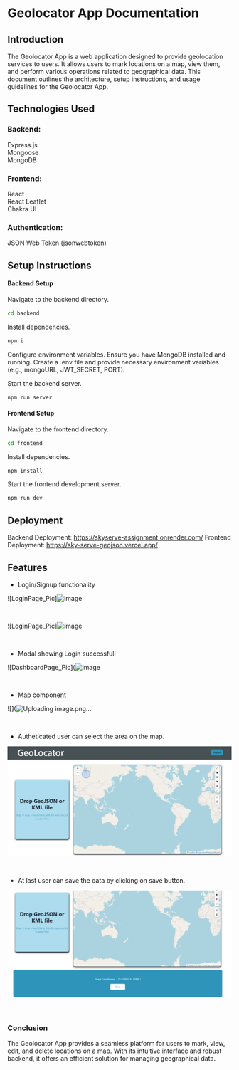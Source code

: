 # Geolocator App Documentation
## Introduction
The Geolocator App is a web application designed to provide geolocation services to users. It allows users to mark locations on a map, view them, and perform various operations related to geographical data. This document outlines the architecture, setup instructions, and usage guidelines for the Geolocator App.

## Technologies Used
### Backend:
Express.js </br>
Mongoose</br>
MongoDB</br>
### Frontend:
React</br>
React Leaflet</br>
Chakra UI</br>
### Authentication:
JSON Web Token (jsonwebtoken)</br>

## Setup Instructions
#### Backend Setup

Navigate to the backend directory.

```bash
cd backend
```

Install dependencies.
```bash
npm i
```

Configure environment variables. Ensure you have MongoDB installed and running. Create a .env file and provide necessary environment variables (e.g., mongoURL, JWT_SECRET, PORT).</br>

Start the backend server.</br>
```bash
npm run server
```

#### Frontend Setup
Navigate to the frontend directory.
```bash
cd frontend
```
Install dependencies.
```bash
npm install
```
Start the frontend development server.
```bash
npm run dev
```

## Deployment
Backend Deployment: https://skyserve-assignment.onrender.com/
Frontend Deployment: https://sky-serve-geojson.vercel.app/

## Features

- Login/Signup functionality
  
 ![LoginPage_Pic]![image](https://github.com/user-attachments/assets/74ac1108-269c-4308-b99f-8415ac8c110f)

  
<br>

 ![LoginPage_Pic]![image](https://github.com/user-attachments/assets/f073f5fb-400a-4982-b64e-139aea42bdab)


  <br>

- Modal showing Login successfull
  
 ![DashboardPage_Pic](![image](https://github.com/user-attachments/assets/f954c373-4c46-46a1-9afa-ddfe45284c8a)

 
<br>
  

- Map component
  
![](![Uploading image.png…]()


<br>

- Autheticated user can select the area on the map.
  
![ProfilePage_Pic](https://github.com/Nishant6571/skyServe_assignment/blob/main/frontend/src/assets/image5.png)

<br>

  

- At last user can save the data by clicking on save button.
  
![AboutPage_Pic](https://github.com/Nishant6571/skyServe_assignment/blob/main/frontend/src/assets/image6.png)

<br>


### Conclusion
The Geolocator App provides a seamless platform for users to mark, view, edit, and delete locations on a map. With its intuitive interface and robust backend, it offers an efficient solution for managing geographical data.
  
